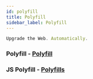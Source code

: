 ```yaml
---
id: polyfill
title: Polyfill
sidebar_label: Polyfill
---
```


```javascript
Upgrade the Web. Automatically.
```

### Polyfill - [Polyfill](https://polyfill.io/v3/)

### JS Polyfill - [Polyfills](https://javascript.info/polyfills)